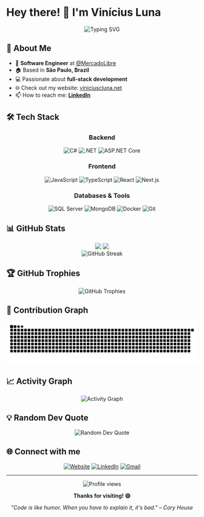 # Hey there! 👋 I'm Vinícius Luna

<div align="center">
  <img src="https://readme-typing-svg.herokuapp.com?font=Fira+Code&pause=1000&color=00F7FF&center=true&vCenter=true&width=435&lines=Software+Engineer+%7C+.NET+Expert;React+%7C+Next.js+Developer;Building+amazing+experiences;Always+learning+new+things!" alt="Typing SVG" />
</div>

## 🚀 About Me

- 💼 **Software Engineer** at [@MercadoLibre](https://github.com/mercadolibre)
- 🏠 Based in **São Paulo, Brazil**
- 💻 Passionate about **full-stack development**
- 🌐 Check out my website: [viniciuscluna.net](https://viniciuscluna.net)
- 📫 How to reach me: **[LinkedIn](https://linkedin.com/in/viniciuscluna)**

## 🛠️ Tech Stack

<div align="center">

### Backend
![C#](https://img.shields.io/badge/C%23-239120?style=for-the-badge&logo=c-sharp&logoColor=white)
![.NET](https://img.shields.io/badge/.NET-5C2D91?style=for-the-badge&logo=.net&logoColor=white)
![ASP.NET Core](https://img.shields.io/badge/ASP.NET%20Core-0078d4?style=for-the-badge&logo=.net&logoColor=white)

### Frontend
![JavaScript](https://img.shields.io/badge/JavaScript-F7DF1E?style=for-the-badge&logo=javascript&logoColor=black)
![TypeScript](https://img.shields.io/badge/TypeScript-007ACC?style=for-the-badge&logo=typescript&logoColor=white)
![React](https://img.shields.io/badge/React-20232A?style=for-the-badge&logo=react&logoColor=61DAFB)
![Next.js](https://img.shields.io/badge/Next.js-000000?style=for-the-badge&logo=next.js&logoColor=white)

### Databases & Tools
![SQL Server](https://img.shields.io/badge/SQL%20Server-CC2927?style=for-the-badge&logo=microsoft-sql-server&logoColor=white)
![MongoDB](https://img.shields.io/badge/MongoDB-4EA94B?style=for-the-badge&logo=mongodb&logoColor=white)
![Docker](https://img.shields.io/badge/Docker-2496ED?style=for-the-badge&logo=docker&logoColor=white)
![Git](https://img.shields.io/badge/Git-F05032?style=for-the-badge&logo=git&logoColor=white)

</div>

## 📊 GitHub Stats

<div align="center">
  <img height="180em" src="https://github-readme-stats.vercel.app/api?username=viniciuscluna&show_icons=true&theme=tokyonight&include_all_commits=true&count_private=true"/>
  <img height="180em" src="https://github-readme-stats.vercel.app/api/top-langs/?username=viniciuscluna&layout=compact&langs_count=7&theme=tokyonight"/>
</div>

<div align="center">
  <img src="https://github-readme-streak-stats.herokuapp.com/?user=viniciuscluna&theme=tokyonight" alt="GitHub Streak" />
</div>

## 🏆 GitHub Trophies

<div align="center">
  <img src="https://github-profile-trophy.vercel.app/?username=viniciuscluna&theme=tokyonight&no-frame=false&no-bg=true&margin-w=4" alt="GitHub Trophies" />
</div>

## 🐍 Contribution Graph

<div align="center">
  <img src="https://github.com/viniciuscluna/viniciuscluna/blob/output/github-contribution-grid-snake.svg" alt="Snake animation" />
</div>

## 📈 Activity Graph

<div align="center">
  <img src="https://github-readme-activity-graph.vercel.app/graph?username=viniciuscluna&theme=tokyo-night&area=true&hide_border=true" alt="Activity Graph" />
</div>

## 💡 Random Dev Quote

<div align="center">
  <img src="https://quotes-github-readme.vercel.app/api?type=horizontal&theme=tokyonight" alt="Random Dev Quote" />
</div>

## 🌐 Connect with me

<div align="center">
  
[![Website](https://img.shields.io/badge/Website-000000?style=for-the-badge&logo=About.me&logoColor=white)](https://viniciuscluna.net)
[![LinkedIn](https://img.shields.io/badge/LinkedIn-0077B5?style=for-the-badge&logo=linkedin&logoColor=white)](https://linkedin.com/in/viniciuscluna)
[![Gmail](https://img.shields.io/badge/Gmail-D14836?style=for-the-badge&logo=gmail&logoColor=white)](mailto:viniciuscluna@gmail.com)

</div>

---

<div align="center">
  <img src="https://komarev.com/ghpvc/?username=viniciuscluna&label=Profile%20views&color=0e75b6&style=flat" alt="Profile views" />
  
  **Thanks for visiting! 😄**
  
  *"Code is like humor. When you have to explain it, it's bad." – Cory House*
</div>